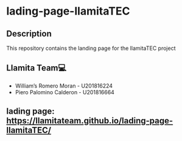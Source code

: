 # lading-page-llamitaTEC

## Description
This repository contains the landing page for the llamitaTEC project

## Llamita Team💻
* William’s Romero Moran - U201816224
* Piero Palomino Calderon - U201816664


## lading page: https://llamitateam.github.io/lading-page-llamitaTEC/
